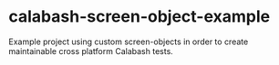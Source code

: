 calabash-screen-object-example
==============================

Example project using custom screen-objects in order to create maintainable cross platform Calabash tests. 
